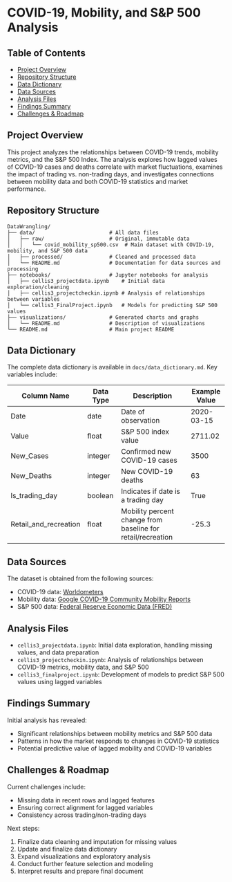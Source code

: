 # COVID-19, Mobility, and S&P 500 Analysis

## Table of Contents
- [Project Overview](#project-overview)
- [Repository Structure](#repository-structure)
- [Data Dictionary](#data-dictionary)
- [Data Sources](#data-sources)
- [Analysis Files](#analysis-files)
- [Findings Summary](#findings-summary)
- [Challenges & Roadmap](#challenges--roadmap)

## Project Overview
This project analyzes the relationships between COVID-19 trends, mobility metrics, and the S&P 500 Index. The analysis explores how lagged values of COVID-19 cases and deaths correlate with market fluctuations, examines the impact of trading vs. non-trading days, and investigates connections between mobility data and both COVID-19 statistics and market performance.

## Repository Structure
```
DataWrangling/
├── data/                        # All data files
│   ├── raw/                     # Original, immutable data
│   │   └── covid_mobility_sp500.csv  # Main dataset with COVID-19, mobility, and S&P 500 data
│   ├── processed/               # Cleaned and processed data
│   └── README.md                # Documentation for data sources and processing
├── notebooks/                   # Jupyter notebooks for analysis
│   ├── cellis3_projectdata.ipynb    # Initial data exploration/cleaning
│   ├── cellis3_projectcheckin.ipynb # Analysis of relationships between variables
│   └── cellis3_FinalProject.ipynb   # Models for predicting S&P 500 values
├── visualizations/              # Generated charts and graphs
│   └── README.md                # Description of visualizations                
└── README.md                    # Main project README
```

## Data Dictionary
The complete data dictionary is available in `docs/data_dictionary.md`. Key variables include:

| Column Name | Data Type | Description | Example Value |
|-------------|-----------|-------------|--------------|
| Date | date | Date of observation | 2020-03-15 |
| Value | float | S&P 500 index value | 2711.02 |
| New_Cases | integer | Confirmed new COVID-19 cases | 3500 |
| New_Deaths | integer | New COVID-19 deaths | 63 |
| Is_trading_day | boolean | Indicates if date is a trading day | True |
| Retail_and_recreation | float | Mobility percent change from baseline for retail/recreation | -25.3 |

## Data Sources
The dataset is obtained from the following sources:
* COVID-19 data: [Worldometers](https://www.worldometers.info/coronavirus/country/us/)
* Mobility data: [Google COVID-19 Community Mobility Reports](https://www.google.com/covid19/mobility/)
* S&P 500 data: [Federal Reserve Economic Data (FRED)](https://fred.stlouisfed.org/series/SP500)

## Analysis Files
- `cellis3_projectdata.ipynb`: Initial data exploration, handling missing values, and data preparation
- `cellis3_projectcheckin.ipynb`: Analysis of relationships between COVID-19 metrics, mobility data, and S&P 500
- `cellis3_finalproject.ipynb`: Development of models to predict S&P 500 values using lagged variables

## Findings Summary
Initial analysis has revealed:
- Significant relationships between mobility metrics and S&P 500 data
- Patterns in how the market responds to changes in COVID-19 statistics
- Potential predictive value of lagged mobility and COVID-19 variables

## Challenges & Roadmap
Current challenges include:
- Missing data in recent rows and lagged features
- Ensuring correct alignment for lagged variables
- Consistency across trading/non-trading days

Next steps:
1. Finalize data cleaning and imputation for missing values
2. Update and finalize data dictionary
3. Expand visualizations and exploratory analysis
4. Conduct further feature selection and modeling
5. Interpret results and prepare final document
